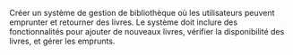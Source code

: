 Créer un système de gestion de bibliothèque où les utilisateurs peuvent emprunter et retourner des livres. Le système doit inclure des fonctionnalités pour ajouter de nouveaux livres, vérifier la disponibilité des livres, et gérer les emprunts.
